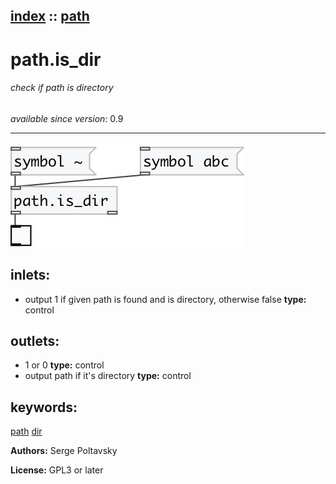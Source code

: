 [index](index.html) :: [path](category_path.html)
---

# path.is_dir

###### check if path is directory

*available since version:* 0.9

---




[![example](../examples/img/path.is_dir.jpg)](../examples/pd/path.is_dir.pd)









## inlets:

* output 1 if given path is found and is directory, otherwise
                false 
__type:__ control<br>



## outlets:

* 1 or 0
__type:__ control<br>
* output path if it&#39;s directory
__type:__ control<br>



## keywords:

[path](keywords/path.html)
[dir](keywords/dir.html)






**Authors:** Serge Poltavsky




**License:** GPL3 or later





